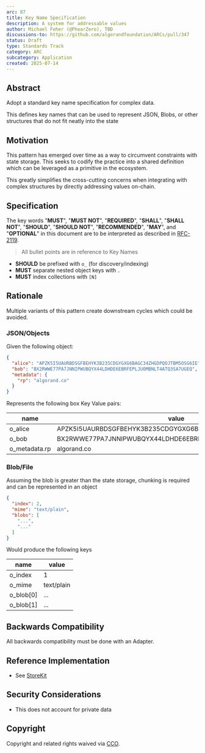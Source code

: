```yaml
---
arc: 87
title: Key Name Specification
description: A system for addressable values
author: Michael Feher (@PhearZero), TBD
discussions-to: https://github.com/algorandfoundation/ARCs/pull/347
status: Draft
type: Standards Track
category: ARC
subcategory: Application
created: 2025-07-14
---
```


## Abstract

Adopt a standard key name specification for complex data. 

This defines key names that can be used to represent JSON,
Blobs, or other structures that do not fit neatly into the state

## Motivation

This pattern has emerged over time as a way to circumvent constraints with state storage.
This seeks to codify the practice into a shared definition which can be leveraged as a primitive in the ecosystem.

This greatly simplifies the cross-cutting concerns
when integrating with complex structures by directly addressing values on-chain.


## Specification

The key words "**MUST**", "**MUST NOT**", "**REQUIRED**", "**SHALL**", "**SHALL NOT**", "**SHOULD**", "**SHOULD NOT**", "**RECOMMENDED**", "**MAY**", and "**OPTIONAL**" in this document are to be interpreted as described in <a href="https://www.ietf.org/rfc/rfc2119.txt">RFC-2119</a>.

> All bullet points are in reference to Key Names

- **SHOULD** be prefixed with `o_` (for discovery/indexing)
- **MUST** separate nested object keys with `.` 
- **MUST** index collections with `[N]`

## Rationale

Multiple variants of this pattern create downstream cycles which could be avoided.

### JSON/Objects

Given the following object:

```json
{
  "alice": "APZK5I5UAURBDSGFBEHYK3B235CDGYGXG6BAGC34ZHGDPQOJTBM5OSG6IE",
  "bob": "BX2RWWE77PA7JNNIPWUBQYX44LDHDE6EBRFEPLJUOMBNLT4ATQ3SA7UGEQ",
  "metadata": {
    "rp": "algorand.co"
  }
}
```

Represents the following box Key Value pairs:

| name          | value                                                      |
|---------------|------------------------------------------------------------|
| o_alice       | APZK5I5UAURBDSGFBEHYK3B235CDGYGXG6BAGC34ZHGDPQOJTBM5OSG6IE |
| o_bob         | BX2RWWE77PA7JNNIPWUBQYX44LDHDE6EBRFEPLJUOMBNLT4ATQ3SA7UGEQ |
| o_metadata.rp | algorand.co                                                |


### Blob/File

Assuming the blob is greater than the state storage, 
chunking is required and can be represented in an object

```json
{
  "index": 2,
  "mime": "text/plain",
  "blobs": [
    "...",
    "..."
  ]
}
```

Would produce the following keys

| name      | value      |
|-----------|------------|
| o_index   | 1          |
| o_mime    | text/plain |
| o_blob[0] | ...        |
| o_blob[1] | ...        |



## Backwards Compatibility

All backwards compatibility must be done with an Adapter. 

## Reference Implementation

- See [StoreKit](https://storekit.io)

## Security Considerations

- This does not account for private data

## Copyright

Copyright and related rights waived via <a href="https://creativecommons.org/publicdomain/zero/1.0/">CCO</a>.
